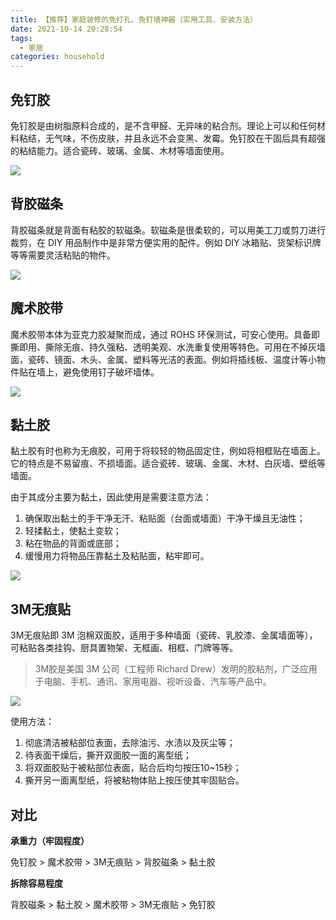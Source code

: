 ```yaml
---
title: 【推荐】家庭装修的免打孔、免钉墙神器（实用工具、安装方法）
date: 2021-10-14 20:28:54
tags:
  - 家居
categories: household
---
```






## 免钉胶 

免钉胶是由树脂原料合成的，是不含甲醛、无异味的粘合剂。理论上可以和任何材料粘结，无气味，不伤皮肤，并且永远不会变黑、发霉。免钉胶在干固后具有超强的粘结能力。适合瓷砖、玻璃、金属、木材等墙面使用。

![](/images/household/免钉胶.png)


## 背胶磁条

背胶磁条就是背面有粘胶的软磁条。软磁条是很柔软的，可以用美工刀或剪刀进行裁剪，在 DIY 用品制作中是非常方便实用的配件。例如 DIY 冰箱贴、货架标识牌等等需要灵活粘贴的物件。

![](/images/household/背胶磁条.png)


## 魔术胶带

魔术胶带本体为亚克力胶凝聚而成，通过 ROHS 环保测试，可安心使用。具备即撕即用、撕除无痕、持久强粘、透明美观、水洗重复使用等特色。可用在不掉灰墙面，瓷砖、镜面、木头、金属、塑料等光洁的表面。例如将插线板、温度计等小物件贴在墙上，避免使用钉子破坏墙体。

![](/images/household/魔术胶带.jpeg)


## 黏土胶

黏土胶有时也称为无痕胶，可用于将较轻的物品固定住，例如将相框贴在墙面上。它的特点是不易留痕、不损墙面。适合瓷砖、玻璃、金属、木材、白灰墙、壁纸等墙面。

由于其成分主要为黏土，因此使用是需要注意方法：

1. 确保取出黏土的手干净无汗、粘贴面（台面或墙面）干净干燥且无油性；
2. 轻揉黏土，使黏土变软；
3. 粘在物品的背面或底部；
4. 缓慢用力将物品压靠黏土及粘贴面，粘牢即可。

![](/images/household/黏土胶.jpeg)


## 3M无痕贴

3M无痕贴即 3M 泡棉双面胶，适用于多种墙面（瓷砖、乳胶漆、金属墙面等），可粘贴各类挂钩、厨具置物架、无框画、相框、门牌等等。

> 3M胶是美国 3M 公司（工程师 Richard Drew）发明的胶粘剂，广泛应用于电脑、手机、通讯、家用电器、视听设备、汽车等产品中。

![](/images/household/3M无痕贴.png)

使用方法：

1. 彻底清洁被粘部位表面，去除油污、水渍以及灰尘等；
2. 待表面干燥后，撕开双面胶一面的离型纸；
3. 将双面胶贴于被粘部位表面，贴合后均匀按压10~15秒；
4. 撕开另一面离型纸，将被粘物体贴上按压使其牢固贴合。


## 对比

**承重力（牢固程度）**

免钉胶 > 魔术胶带 > 3M无痕贴 > 背胶磁条 > 黏土胶


**拆除容易程度**

背胶磁条 > 黏土胶 > 魔术胶带 > 3M无痕贴 > 免钉胶